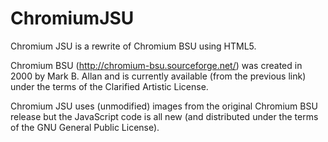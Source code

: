 ChromiumJSU
===========

Chromium JSU is a rewrite of Chromium BSU using HTML5.

Chromium BSU (http://chromium-bsu.sourceforge.net/) was created in 2000 by Mark B. Allan and is currently available (from the previous link) under the terms of the Clarified Artistic License.

Chromium JSU uses (unmodified) images from the original Chromium BSU release but the JavaScript code is all new (and distributed under the terms of the GNU General Public License).
